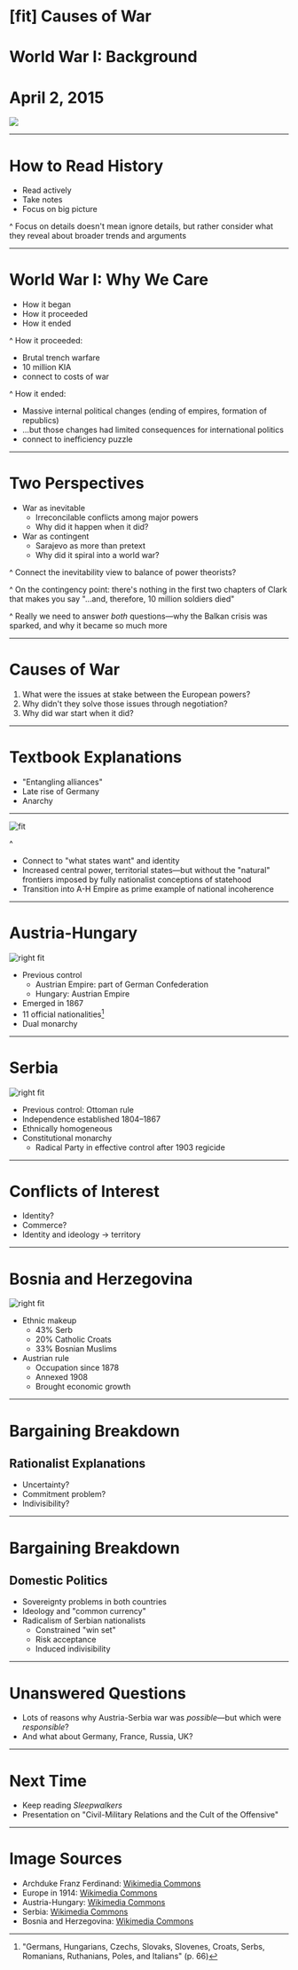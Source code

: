# [fit] Causes of War
# World War I: Background
# April 2, 2015

![](img/franz-ferdinand.jpg)

---

# How to Read History

* Read actively
* Take notes
* Focus on big picture

^ Focus on details doesn't mean ignore details, but rather consider what they reveal about broader trends and arguments

---

# World War I: Why We Care

* How it began
* How it proceeded
* How it ended

^ How it proceeded:
* Brutal trench warfare
* 10 million KIA
* connect to costs of war

^ How it ended:
* Massive internal political changes (ending of empires, formation of republics)
* ...but those changes had limited consequences for international politics
* connect to inefficiency puzzle

---

# Two Perspectives

* War as inevitable
    * Irreconcilable conflicts among major powers
    * Why did it happen when it did?
* War as contingent
    * Sarajevo as more than pretext
    * Why did it spiral into a world war?

^ Connect the inevitability view to balance of power theorists?

^ On the contingency point: there's nothing in the first two chapters of Clark that makes you say "...and, therefore, 10 million soldiers died"

^ Really we need to answer *both* questions—why the Balkan crisis was sparked, and why it became so much more

---

# Causes of War

1. What were the issues at stake between the European powers?
2. Why didn't they solve those issues through negotiation?
3. Why did war start when it did?

---

# Textbook Explanations

* "Entangling alliances"
* Late rise of Germany
* Anarchy

---

![fit](img/europe-1914.jpg)

^
* Connect to "what states want" and identity
* Increased central power, territorial states—but without the "natural" frontiers imposed by fully nationalist conceptions of statehood
* Transition into A-H Empire as prime example of national incoherence

---

# Austria-Hungary

![right fit](img/austria-hungary.png)

* Previous control
    * Austrian Empire: part of German Confederation
    * Hungary: Austrian Empire
* Emerged in 1867
* 11 official nationalities[^1]
* Dual monarchy

[^1]: "Germans, Hungarians, Czechs, Slovaks, Slovenes, Croats, Serbs, Romanians, Ruthanians, Poles, and Italians" (p. 66)

---

# Serbia

![right fit](img/serbia.png)

* Previous control: Ottoman rule
* Independence established 1804–1867
* Ethnically homogeneous
* Constitutional monarchy
    * Radical Party in effective control after 1903 regicide

---

# Conflicts of Interest

* Identity?
* Commerce?
* Identity and ideology → territory

---

# Bosnia and Herzegovina

![right fit](img/bosnia.jpg)

* Ethnic makeup
    * 43% Serb
    * 20% Catholic Croats
    * 33% Bosnian Muslims
* Austrian rule
    * Occupation since 1878
    * Annexed 1908
    * Brought economic growth

---

# Bargaining Breakdown
## Rationalist Explanations

* Uncertainty?
* Commitment problem?
* Indivisibility?

---

# Bargaining Breakdown
## Domestic Politics

* Sovereignty problems in both countries
* Ideology and "common currency"
* Radicalism of Serbian nationalists
    * Constrained "win set"
    * Risk acceptance
    * Induced indivisibility

---

# Unanswered Questions

* Lots of reasons why Austria-Serbia war was *possible*—but which were *responsible*?
* And what about Germany, France, Russia, UK?

---

# Next Time

* Keep reading *Sleepwalkers*
* Presentation on "Civil-Military Relations and the Cult of the Offensive"

---

# Image Sources

* Archduke Franz Ferdinand: [Wikimedia Commons](http://commons.wikimedia.org/wiki/File:Postcard_for_the_assassination_of_Archduke_Franz_Ferdinand_in_Sarajevo.jpg)
* Europe in 1914: [Wikimedia Commons](http://commons.wikimedia.org/wiki/File:Europe_1914.jpg)
* Austria-Hungary: [Wikimedia Commons](http://commons.wikimedia.org/wiki/File:Austria_Hungary_ethnic.svg)
* Serbia: [Wikimedia Commons](http://commons.wikimedia.org/wiki/File:Serbian_greater_expansion_1913.png)
* Bosnia and Herzegovina: [Wikimedia Commons](https://commons.wikimedia.org/wiki/File:Bosznia.JPG)
